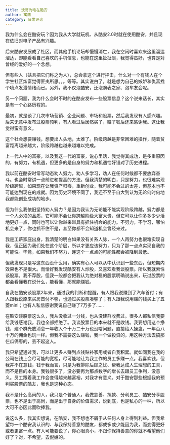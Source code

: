 ```yaml
---
title: 沈哥为啥在酷安
author: 寓庸
category: 日常评论
---
```

我为什么会在酷安玩？因为我从大学就玩机、从酷安2.0时就在使用酷安，并且现在依旧对电子产品有兴趣。  

后来酷安发展成了社区，而其他手机论坛却慢慢消亡，我在空闲时喜欢来这里溜达溜达，即能看看自己喜欢的手机信息，也能在这里扯扯淡，我觉得蛮好，也算是对曾经的爱好的一个念想。  

但有些人（姑且把它们称之为人），总会拿这个进行抨击，什么对一个有钱人在个学生社区炫富觉得匪夷所思。。。等等。其实说白了，就是想为自己的嫉妒和仇富找个喷点发泄情绪而已。另外，我不仅泡酷安，还泡腕表之家、泡车友会呢。

另一个问题，我为什么会时不时的在酷安发布一些股票信息？这个说来话长，其实是有一个心路历程的。  

最初，就是谈了几次市场营销、企业问题、市场和股票，然后我发现有人感兴趣。后来无意中发布过股票预判，有人看过后居然买了，赚了钱后还来感谢我。这让我觉得蛮有意义。  

这个社会想要赚钱，想要出人头地，太难了。阶级跨越是非常困难的操作，随着贫富距离越来越大，阶级跨越也越来越难以完成。  

上一代人中的富豪，以及我这一代的富豪，说心里话，我觉得其成功，是多重原因的，有努力，有机遇，但更多的是自身的努力和机遇恰好锚对了历史进程。

我以前在酷安时常写动态劝人努力，劝人多学习，劝人在任何时候都不要放弃奋斗。也会时常讲一点前进和提高的方法。但我清楚的明白，只是努力，也很难实现阶级跨越，如果现在让我资产归零，重新创业，我可能不会过的太差，但基本也不可能达到现在的成就。因为历史环境不同了，我还不至于自大到认为无论何时何地我都能创业成功的地步。  

但为什么我依旧坚持劝人努力？是因为我认为无论能不能实现阶级跨越，努力都是一个人必须的品质，它可能不会让你跨越阶级大富大贵，但它可以让你多多少少活地更好一点，同时也可以让你越来越具有抓住机会的能力。不努力，不学习，哪怕机会来了，你也抓不住不是，甚至你都不会知道机会曾经来过。  

我是工薪家庭出身，我清楚的明白如果没有关系人脉，一个人再努力也很难实现自我，但正因为我们处在这个阶层，所以才更应该努力，只为了那一点点实现自我的可能性。毕竟，如果我们不努力，连这个一点点的可能性都会被降到最低。

但我发现只是写这东西没什么用，确实有心人可以从中认识到一些东西，但短期内效果也不是很大。而恰好我发现酷安有人炒股，又喜欢看我谈股票。所以我就索性谈股票。我不荐股，但我一般都会把我认为绝对稳的股票明确说出来，玩过股票的都会看懂我在说什么，能看懂，那就能赚钱。  

自我在酷安谈股票2年来，通过我的判断和提醒，有人跟我说赚到了汽车首付；有人跟我说原来买房首付不够，也通过买股票凑够了；有人跟我说用赚的钱买上了五菱mini；也有人私信感谢我说自己赚了7万多了……

在酷安谈股票这么久，我从没收过一分钱，也从没建群收费过。很多人都私信我要给我钱感谢我，我也全部拒绝了。我谈股票目的本来就不是收钱。我要想用这个挣钱，建个群光放消息一年收入个十万二十万也没啥问题，直接给人操盘，一年百八十万的佣金也玩一样。但我不需要这么赚钱，我一个做投资的，用这种方法去搞那仨瓜俩枣的，丢不起这人。

我只希望通过我，可以让更多人赚到点钱贴补家用或者自我积累。就如同我在我的公司在钱上会尽可能的宽松，尽可能地让为我工作的员工多赚一点。我喜欢钱，但我并不在意钱，钱于我而言，只是为我排除后顾之忧、帮我达成人生理想的工具，而不是目的本身。我钱很多了，没必要再为那点数字的增长去跟员工争利，没意义。员工跟着我工作会变得越来越富裕，对我才有意义。对于酷安那些根据我的预判买股票的酷友，我也是这种心态。  

我不是什么高尚的人，我只是个普通人，我做慈善、捐款、分利员工、酷安分享股票，也不是出于高尚，而是出于自身的价值需求，说到底，也是私心的一种，所以大可不必因此而吹捧我。

说这么多，我其实想说，在酷安，我不想也不屑于从任何人身上得到利益。但我希望每一个酷安我认识的、与我保持善意的酷友，都或多或少能因为我，而变得更好或者更富一点。有人可能要说了，你心眼真小，不跟你保持善意的你就不希望他们好了？对，不希望，去倪嫲的。